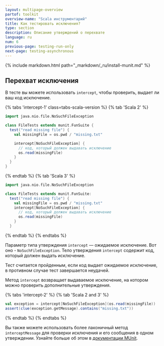 ```yaml
---
layout: multipage-overview
partof: toolkit
overview-name: "Scala инструментарий"
title: Как тестировать исключения?
type: section
description: Описание утверждений о перехвате
language: ru
num: 6
previous-page: testing-run-only
next-page: testing-asynchronous
---
```


{% include markdown.html path="_markdown/_ru/install-munit.md" %}

## Перехват исключения

В тесте вы можете использовать `intercept`, чтобы проверить, выдает ли ваш код исключение.

{% tabs 'intercept-1' class=tabs-scala-version %}
{% tab 'Scala 2' %}

```scala mdoc
import java.nio.file.NoSuchFileException

class FileTests extends munit.FunSuite {
  test("read missing file") {
    val missingFile = os.pwd / "missing.txt"

    intercept[NoSuchFileException] {
      // код, который должен выдавать исключение
      os.read(missingFile)
    }
  }
}
```

{% endtab %}
{% tab 'Scala 3' %}

```scala
import java.nio.file.NoSuchFileException

class FileTests extends munit.FunSuite:
  test("read missing file") {
    val missingFile = os.pwd / "missing.txt"
    intercept[NoSuchFileException] {
      // код, который должен выдавать исключение
      os.read(missingFile)
    }
  }
```

{% endtab %}
{% endtabs %}

Параметр типа утверждения `intercept` — ожидаемое исключение.
Вот оно - `NoSuchFileException`.
Тело утверждения `intercept` содержит код, который должен выдать исключение.

Тест считается пройденным, если код выдает ожидаемое исключение, в противном случае тест завершается неудачей.

Метод `intercept` возвращает выдаваемое исключение, на котором можно проверить дополнительные утверждения.

{% tabs 'intercept-2' %}
{% tab 'Scala 2 and 3' %}

```scala
val exception = intercept[NoSuchFileException](os.read(missingFile))
assert(clue(exception.getMessage).contains("missing.txt"))
```

{% endtab %}
{% endtabs %}

Вы также можете использовать более лаконичный метод `interceptMessage` для проверки исключения
и его сообщения в одном утверждении.
Узнайте больше об этом в [документации MUnit](https://scalameta.org/munit/docs/assertions.html#interceptmessage).
